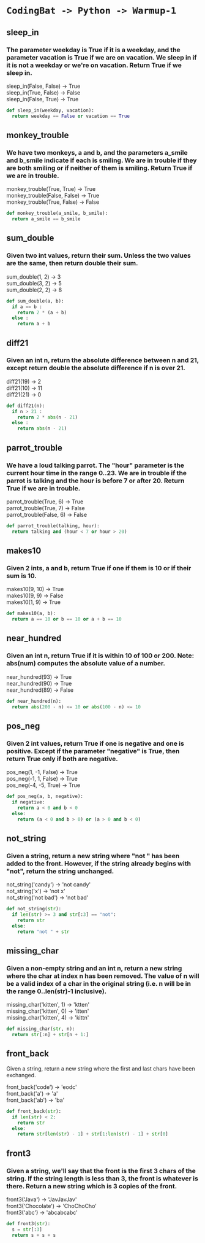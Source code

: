 # `CodingBat -> Python -> Warmup-1`
## sleep_in
### The parameter weekday is True if it is a weekday, and the parameter vacation is True if we are on vacation. We sleep in if it is not a weekday or we're on vacation. Return True if we sleep in.
sleep_in(False, False) → True  
sleep_in(True, False) → False  
sleep_in(False, True) → True
```python
def sleep_in(weekday, vacation):
  return weekday == False or vacation == True
```
## monkey_trouble
### We have two monkeys, a and b, and the parameters a_smile and b_smile indicate if each is smiling. We are in trouble if they are both smiling or if neither of them is smiling. Return True if we are in trouble.

  
monkey_trouble(True, True) → True  
monkey_trouble(False, False) → True  
monkey_trouble(True, False) → False
```python
def monkey_trouble(a_smile, b_smile):
  return a_smile == b_smile
```

## sum_double
### Given two int values, return their sum. Unless the two values are the same, then return double their sum.

  
sum_double(1, 2) → 3  
sum_double(3, 2) → 5  
sum_double(2, 2) → 8
```python
def sum_double(a, b):
  if a == b :
    return 2 * (a + b)
  else :
    return a + b
```
## diff21
### Given an int n, return the absolute difference between n and 21, except return double the absolute difference if n is over 21.

  
diff21(19) → 2  
diff21(10) → 11  
diff21(21) → 0
```python
def diff21(n):
  if n > 21 :
    return 2 * abs(n - 21)
  else :
    return abs(n - 21)
```
## parrot_trouble
### We have a loud talking parrot. The "hour" parameter is the current hour time in the range 0..23. We are in trouble if the parrot is talking and the hour is before 7 or after 20. Return True if we are in trouble.

  
parrot_trouble(True, 6) → True  
parrot_trouble(True, 7) → False  
parrot_trouble(False, 6) → False
```python
def parrot_trouble(talking, hour):
  return talking and (hour < 7 or hour > 20)
```
## makes10
### Given 2 ints, a and b, return True if one if them is 10 or if their sum is 10.

  
makes10(9, 10) → True  
makes10(9, 9) → False  
makes10(1, 9) → True
```python
def makes10(a, b):
  return a == 10 or b == 10 or a + b == 10
```
## near_hundred
### Given an int n, return True if it is within 10 of 100 or 200. Note: abs(num) computes the absolute value of a number.

  
near_hundred(93) → True  
near_hundred(90) → True  
near_hundred(89) → False
```python
def near_hundred(n):
  return abs(200 - n) <= 10 or abs(100 - n) <= 10
```
## pos_neg
### Given 2 int values, return True if one is negative and one is positive. Except if the parameter "negative" is True, then return True only if both are negative.

  
pos_neg(1, -1, False) → True  
pos_neg(-1, 1, False) → True  
pos_neg(-4, -5, True) → True
```python
def pos_neg(a, b, negative):
  if negative:
    return a < 0 and b < 0
  else:
    return (a < 0 and b > 0) or (a > 0 and b < 0)
```
## not_string
### Given a string, return a new string where "not " has been added to the front. However, if the string already begins with "not", return the string unchanged.

  
not_string('candy') → 'not candy'  
not_string('x') → 'not x'  
not_string('not bad') → 'not bad'

```python
def not_string(str):
  if len(str) >= 3 and str[:3] == "not":
    return str
  else:
    return "not " + str
```
## missing_char
### Given a non-empty string and an int n, return a new string where the char at index n has been removed. The value of n will be a valid index of a char in the original string (i.e. n will be in the range 0..len(str)-1 inclusive).

  
missing_char('kitten', 1) → 'ktten'  
missing_char('kitten', 0) → 'itten'  
missing_char('kitten', 4) → 'kittn'
```python
def missing_char(str, n):
  return str[:n] + str[n + 1:]
```

## front_back
Given a string, return a new string where the first and last chars have been exchanged.

  
front_back('code') → 'eodc'  
front_back('a') → 'a'  
front_back('ab') → 'ba'
```python
def front_back(str):
  if len(str) < 2:
    return str
  else:
    return str[len(str) - 1] + str[1:len(str) - 1] + str[0]
```
## front3
### Given a string, we'll say that the front is the first 3 chars of the string. If the string length is less than 3, the front is whatever is there. Return a new string which is 3 copies of the front.

  
front3('Java') → 'JavJavJav'  
front3('Chocolate') → 'ChoChoCho'  
front3('abc') → 'abcabcabc'
```python
def front3(str):
  s = str[:3] 
  return s + s + s
```
